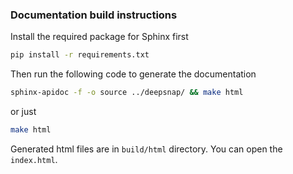 ### Documentation build instructions
Install the required package for Sphinx first
```sh
pip install -r requirements.txt
```
Then run the following code to generate the documentation
```sh
sphinx-apidoc -f -o source ../deepsnap/ && make html
```
or just
```sh
make html
```
Generated html files are in `build/html` directory. You can open the `index.html`.
